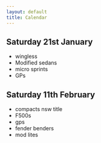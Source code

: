 ```yaml
---
layout: default
title: Calendar
---
```


## Saturday 21st January
- wingless
- Modified sedans
- micro sprints
- GPs

## Saturday 11th February

- compacts nsw title
- F500s
- gps
- fender benders
- mod lites
